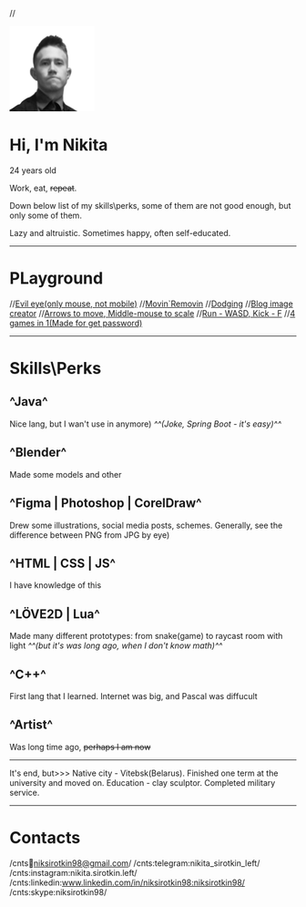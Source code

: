 //<div class="avatar"><div class="filter"></div><img src="./assets/image/avatar.png" width="150px" height="150px"></div>

# Hi, I'm Nikita

24 years old

Work, eat, ~~repeat~~.

Down below list of my skills\perks, some of them are not good enough, but only some of them.

Lazy and altruistic. Sometimes happy, often self-educated.

_______

# PLayground

//<a target="_blank" href="./playground/pseudo3d">Evil eye(only mouse, not mobile)</a>
//<a target="_blank" href="./playground/moveable-blocks">Movin`Removin</a>
//<a target="_blank" href="./playground/try-to-kick">Dodging</a>
//<a target="_blank" href="./playground/blog-image-creator">Blog image creator</a>
//<a target="_blank" href="./ghost-run-game/move-on-map-full.html">Arrows to move, Middle-mouse to scale</a>
//<a target="_blank" href="./ghost-run-game/move-with-sword.html">Run - WASD, Kick - F</a>
//<a target="_blank" href="./game-for-birthday">4 games in 1(Made for get password)</a>

_______

# Skills\Perks

## ^Java^
Nice lang, but I wan't use in anymore) *^^(Joke, Spring Boot - it's easy)^^*

## ^Blender^
Made some models and other

## ^Figma | Photoshop | CorelDraw^
Drew some illustrations, social media posts, schemes. Generally, see the difference between PNG from JPG by eye)

## ^HTML | CSS | JS^
I have knowledge of this

## ^LÖVE2D | Lua^
Made many different prototypes: from snake(game) to raycast room with light *^^(but it's was long ago, when I don't know math)^^*

## ^С++^
First lang that I learned. Internet was big, and Pascal was diffucult

## ^Artist^
Was long time ago, ~~perhaps I am now~~

---

It's end, but>>>
Native city - Vitebsk(Belarus). Finished one term at the university and moved on. Education - clay sculptor. Completed military service.

---

# Contacts

/cnts:email:niksirotkin98@gmail.com/
/cnts:telegram:nikita_sirotkin_left/
/cnts:instagram:nikita.sirotkin.left/
/cnts:linkedin:www.linkedin.com/in/niksirotkin98:niksirotkin98/
/cnts:skype:niksirotkin98/
